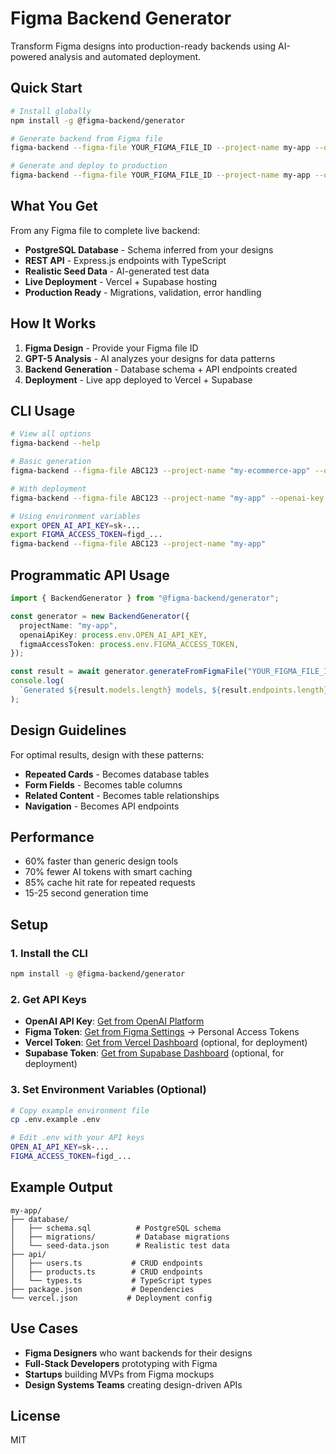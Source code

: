 # Figma Backend Generator

Transform Figma designs into production-ready backends using AI-powered analysis and automated deployment.

## Quick Start

```bash
# Install globally
npm install -g @figma-backend/generator

# Generate backend from Figma file
figma-backend --figma-file YOUR_FIGMA_FILE_ID --project-name my-app --openai-key sk-... --figma-token figd_...

# Generate and deploy to production
figma-backend --figma-file YOUR_FIGMA_FILE_ID --project-name my-app --openai-key sk-... --figma-token figd_... --deploy
```

## What You Get

From any Figma file to complete live backend:

- **PostgreSQL Database** - Schema inferred from your designs
- **REST API** - Express.js endpoints with TypeScript
- **Realistic Seed Data** - AI-generated test data
- **Live Deployment** - Vercel + Supabase hosting
- **Production Ready** - Migrations, validation, error handling

## How It Works

1. **Figma Design** - Provide your Figma file ID
2. **GPT-5 Analysis** - AI analyzes your designs for data patterns
3. **Backend Generation** - Database schema + API endpoints created
4. **Deployment** - Live app deployed to Vercel + Supabase

## CLI Usage

```bash
# View all options
figma-backend --help

# Basic generation
figma-backend --figma-file ABC123 --project-name "my-ecommerce-app" --openai-key sk-... --figma-token figd_...

# With deployment
figma-backend --figma-file ABC123 --project-name "my-app" --openai-key sk-... --figma-token figd_... --deploy

# Using environment variables
export OPEN_AI_API_KEY=sk-...
export FIGMA_ACCESS_TOKEN=figd_...
figma-backend --figma-file ABC123 --project-name "my-app"
```

## Programmatic API Usage

```typescript
import { BackendGenerator } from "@figma-backend/generator";

const generator = new BackendGenerator({
  projectName: "my-app",
  openaiApiKey: process.env.OPEN_AI_API_KEY,
  figmaAccessToken: process.env.FIGMA_ACCESS_TOKEN,
});

const result = await generator.generateFromFigmaFile("YOUR_FIGMA_FILE_ID");
console.log(
  `Generated ${result.models.length} models, ${result.endpoints.length} endpoints`
);
```

## Design Guidelines

For optimal results, design with these patterns:

- **Repeated Cards** - Becomes database tables
- **Form Fields** - Becomes table columns
- **Related Content** - Becomes table relationships
- **Navigation** - Becomes API endpoints

## Performance

- 60% faster than generic design tools
- 70% fewer AI tokens with smart caching
- 85% cache hit rate for repeated requests
- 15-25 second generation time

## Setup

### 1. Install the CLI

```bash
npm install -g @figma-backend/generator
```

### 2. Get API Keys

- **OpenAI API Key**: [Get from OpenAI Platform](https://platform.openai.com/api-keys)
- **Figma Token**: [Get from Figma Settings](https://www.figma.com/settings) → Personal Access Tokens
- **Vercel Token**: [Get from Vercel Dashboard](https://vercel.com/account/tokens) (optional, for deployment)
- **Supabase Token**: [Get from Supabase Dashboard](https://supabase.com/dashboard/account/tokens) (optional, for deployment)

### 3. Set Environment Variables (Optional)

```bash
# Copy example environment file
cp .env.example .env

# Edit .env with your API keys
OPEN_AI_API_KEY=sk-...
FIGMA_ACCESS_TOKEN=figd_...
```

## Example Output

```
my-app/
├── database/
│   ├── schema.sql          # PostgreSQL schema
│   ├── migrations/         # Database migrations
│   └── seed-data.json      # Realistic test data
├── api/
│   ├── users.ts           # CRUD endpoints
│   ├── products.ts        # CRUD endpoints
│   └── types.ts           # TypeScript types
├── package.json           # Dependencies
└── vercel.json           # Deployment config
```

## Use Cases

- **Figma Designers** who want backends for their designs
- **Full-Stack Developers** prototyping with Figma
- **Startups** building MVPs from Figma mockups
- **Design Systems Teams** creating design-driven APIs

## License

MIT
